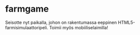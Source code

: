 farmgame
========

Seisotte nyt paikalla, johon on rakentumassa eeppinen HTML5-farmisimulaattoripeli. Toimii myös mobiiliselaimilla!
